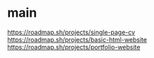 # main
https://roadmap.sh/projects/single-page-cv
https://roadmap.sh/projects/basic-html-website
https://roadmap.sh/projects/portfolio-website
